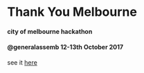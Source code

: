 # Thank You Melbourne
#### city of melbourne hackathon
#### @generalassemb 12-13th October 2017  
see it [here](https://city-of-melbourne-app.herokuapp.com/index.html)